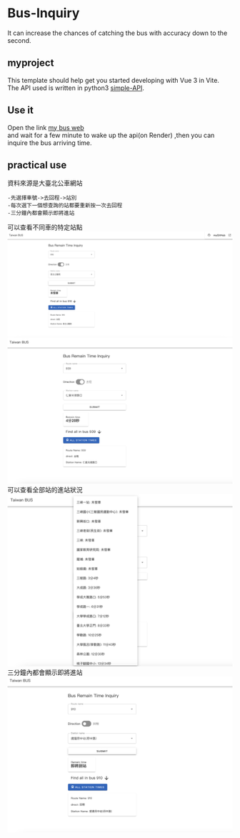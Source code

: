 # Bus-Inquiry
It can increase the chances of catching the bus with accuracy down to the second.
## myproject
This template should help get you started developing with Vue 3 in Vite.  
The API used is written in python3 [simple-API](https://github.com/hsuan744172/simple-API).

## Use it 
Open the link [my bus web](https://hsuan744172.github.io/Bus-Inquiry/)  
and wait for a few minute to wake up the api(on Render)
,then you can inquire the bus arriving time.

## practical use
資料來源是大臺北公車網站

    -先選擇車號->去回程->站別 
    -每次選下一個想查詢的站都要重新按一次去回程
    -三分鐘內都會顯示即將進站
可以查看不同車的特定站點
![916 實際查詢](picture/picture1.png)
![939 實際查詢](picture/picture2.png)
可以查看全部站的進站狀況
![939 全部站別狀況](picture/picture3.png)
三分鐘內都會顯示即將進站
![910 即將進站](picture/picture4.png)




